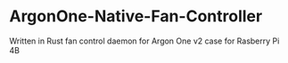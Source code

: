 # ArgonOne-Native-Fan-Controller
Written in Rust fan control daemon for Argon One v2 case for Rasberry Pi 4B
